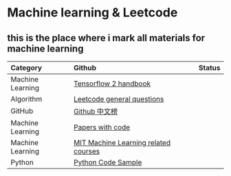 # Machine learning & Leetcode
## this is the place where i mark all materials for machine learning
<head> 
    <script defer src="https://use.fontawesome.com/releases/v5.0.13/js/all.js"></script> 
    <script defer src="https://use.fontawesome.com/releases/v5.0.13/js/v4-shims.js"></script> 
</head> 
<link rel="stylesheet" href="https://use.fontawesome.com/releases/v5.0.13/css/all.css">


|    Category    |    Github      |    Status|
|:--------       |  :----------   |  :-----------|
|Machine Learning  |[Tensorflow 2 handbook](https://github.com/robin521111/MachineLearning_notes.git)  | <i class="fa fa-weixin"></i>
|Algorithm |[Leetcode general questions](https://github.com/CyC2018/CS-Notes/blob/master/notes/Leetcode%20%E9%A2%98%E8%A7%A3%20-%20%E7%9B%AE%E5%BD%95.md)|
|GitHub |[Github 中文榜](https://github.com/kon9chunkit/GitHub-Chinese-Top-Charts)|
|Machine Learning|[Papers with code](https://github.com/zziz/pwc)|
|Machine Learning |[MIT Machine Learning related courses](https://github.com/lexfridman/mit-deep-learning)|
|Python|[Python Code Sample](https://github.com/geekcomputers/Python)|

